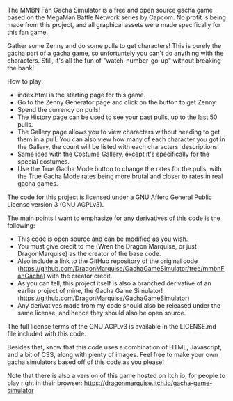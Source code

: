 The MMBN Fan Gacha Simulator is a free and open source gacha game based on the
MegaMan Battle Network series by Capcom. No profit is being made from this project,
and all graphical assets were made specifically for this fan game.

Gather some Zenny and do some pulls to get characters! This is purely the gacha part
of a gacha game, so unfortuntely you can't do anything with the characters.
Still, it's all the fun of "watch-number-go-up" without breaking the bank!

How to play:
- index.html is the starting page for this game.
- Go to the Zenny Generator page and click on the button to get Zenny.
- Spend the currency on pulls!
- The History page can be used to see your past pulls, up to the last 50 pulls.
- The Gallery page allows you to view characters without needing to get them
in a pull. You can also view how many of each character you got in the Gallery,
the count will be listed with each characters' descriptions!
- Same idea with the Costume Gallery, except it's specifically for the special costumes.
- Use the True Gacha Mode button to change the rates for the pulls, with the
True Gacha Mode rates being more brutal and closer to rates in real gacha games.

The code for this project is licensed under a GNU Affero General
Public License version 3 (GNU AGPLv3).

The main points I want to emphasize for any derivatives of this code is the
following:
 - This code is open source and can be modified as you wish.
 - You must give credit to me (Wren the Dragon Marquise, or just
DragonMarquise) as the creator of the base code.
 - Also include a link to the GitHub repository of the original code
(https://github.com/DragonMarquise/GachaGameSimulator/tree/mmbnFanGacha)
with the creator credit.
 - As you can tell, this project itself is also a branched derivative of an earlier project of mine,
the Gacha Game Simulator! (https://github.com/DragonMarquise/GachaGameSimulator)
 - Any derivatives made from my code should also be released under the
same license, and hence they should also be open source.

The full license terms of the GNU AGPLv3 is available in the LICENSE.md
file included with this code.

Besides that, know that this code uses a combination of HTML,
Javascript, and a bit of CSS, along with plenty of images. Feel free to make
your own gacha simulators based off of this code as you please!

Note that there is also a version of this game hosted on Itch.io,
for people to play right in their browser: https://dragonmarquise.itch.io/gacha-game-simulator
